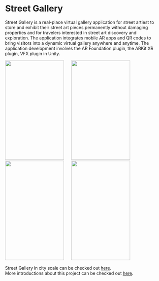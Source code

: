 # Street Gallery

Street Gallery is a real-place virtual gallery application for street artiest to store and exhibit their street art pieces permanently without damaging properties and for travelers interested in street art discovery and exploration.  The application integrates mobile AR apps and QR codes to bring visitors into a dynamic virtual gallery anywhere and anytime. The application development involves the AR Foundation plugin, the ARKit XR plugin, VFX plugin in Unity.

<img src="ReadmeMaterials/tap.gif" width="191" height="323"/> &nbsp; &nbsp; &nbsp;<img src="ReadmeMaterials/drug.gif" width="191" height="323"/> &nbsp; &nbsp; &nbsp;<img src="ReadmeMaterials/scale.gif" width="191" height="323"/> &nbsp; &nbsp; &nbsp;<img src="ReadmeMaterials/rotate.gif" width="191" height="323"/> 

Street Gallery in city scale can be checked out [here](https://github.com/QihangFan/Cyber-Graffiti).<br />
More introductions about this project can be checked out [here](https://fqhang.cargo.site/CyberGraffiti).
